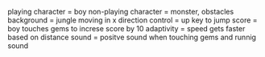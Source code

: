 playing character = boy
non-playing character = monster, obstacles
background = jungle moving in x direction
control = up key to jump
score = boy touches gems to increse score by 10
adaptivity = speed gets faster based on distance
sound = positve sound when touching gems and runnig sound



